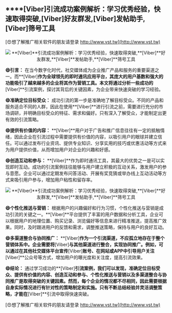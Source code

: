 ## ****[Viber]**引流成功案例解析：学习优秀经验，快速取得突破,**[Viber]**好友群发,**[Viber]**发帖助手,**[Viber]**筛号工具**

[😍想了解推广相关软件的朋友请登录 http://www.vst.tw](http://www.vst.tw)

 <center><img src="https://vst.tw/MP4/tuiguang/png/8.png" alt="**[Viber]**引流成功案例解析：学习优秀经验，快速取得突破,**[Viber]**好友群发,**[Viber]**发帖助手,**[Viber]**筛号工具"></center>

**😄引言：**
在当今数字化时代，社交媒体成为企业推广产品和服务的重要渠道之一。而**[Viber]**作为全球领先的即时通讯应用平台，其庞大的用户基数和强大的功能吸引了越来越多的企业将其作为营销工具。本文将通过分析一些成功的**[Viber]**引流案例，探讨其背后的关键因素，为企业带来快速突破的学习经验。

**😄准确定位目标受众：**
成功引流的第一步是准确地了解目标受众。不同的产品和服务适合不同的人群，因此在使用**[Viber]**进行引流之前，需要进行充分的市场调研，并明确目标受众的特征、需求和偏好。只有深入了解受众，才能制定出更有效的引流策略。

**😄提供有价值的内容：**
**[Viber]**用户对于广告和推广信息往往有一定的抵触情绪，因此企业在引流过程中需要提供有价值的内容，以吸引用户的眼球并建立信任。可以通过发布行业资讯、提供专业知识、分享实用的技巧或优惠活动等方式来为用户提供价值，从而增加用户对企业的兴趣和好感。

**😄创造互动和参与：**
**[Viber]**作为即时通讯工具，其最大的优势之一是可以实现即时互动。成功的引流案例往往能够与用户建立积极的互动关系，激发用户的参与意愿。企业可以通过定期发布问答活动、开展有奖竞猜或举办线上互动活动等方式来吸引用户参与，增加用户粘性和留存率。

 <center><img src="https://vst.tw/MP4/tuiguang/png/4.png" alt="**[Viber]**引流成功案例解析：学习优秀经验，快速取得突破,**[Viber]**好友群发,**[Viber]**发帖助手,**[Viber]**筛号工具"></center>

**😄个性化推送与营销：**
根据用户的兴趣偏好和行为习惯，个性化推送与营销是成功引流的关键之一。**[Viber]**平台提供了丰富的用户数据和分析工具，企业可以根据用户的地理位置、购买记录、浏览偏好等信息来进行精准推送，提高推广效果。同时，及时跟进用户的反馈和需求，调整推送策略，保持与用户的良好互动。

**😄多渠道整合与协同推广：**
**[Viber]**作为一个引流渠道，不应孤立地存在于整个营销体系中。企业需要将**[Viber]**与其他渠道进行整合，实现协同推广。例如，可以通过在其他社交媒体平台宣传**[Viber]**账号、在网站或APP中引导用户关注**[Viber]**公众号等方式，增加用户的曝光度和关注度，提高引流效果。

**😄结论：**
通过学习成功的**[Viber]**引流案例，我们可以发现，准确定位目标受众、提供有价值的内容、创造互动和参与、个性化推送与营销以及多渠道整合与协同推广是取得突破的关键因素。然而，每个企业的情况都不尽相同，因此需要根据自身实际情况进行有针对性的策略制定和实施。只有不断总结经验并灵活调整策略，才能在**[Viber]**引流中取得快速突破。

[😍想了解推广相关软件的朋友请登录 http://www.vst.tw](http://www.vst.tw)



